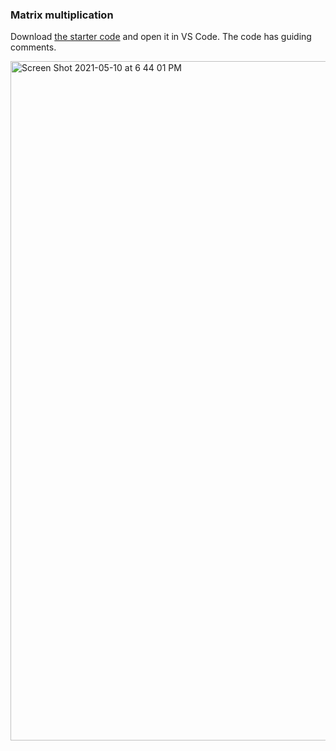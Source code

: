 ### Matrix multiplication

Download [the starter code](../demos/May11_skeleton.py) and open it in VS Code. The code has guiding comments.

<img width="1087" alt="Screen Shot 2021-05-10 at 6 44 01 PM" src="https://user-images.githubusercontent.com/10963114/117746036-8baadd00-b1c0-11eb-9af7-b7fbdf5d0580.png">
